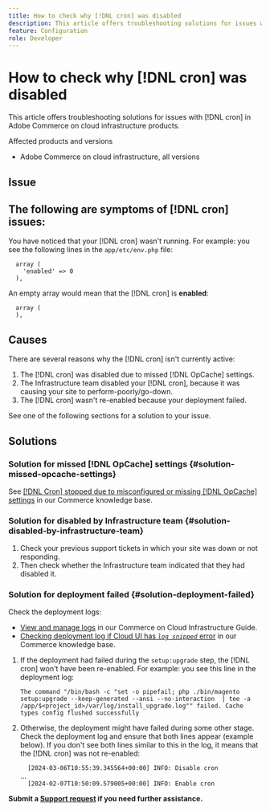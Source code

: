 ```yaml
---
title: How to check why [!DNL cron] was disabled
description: This article offers troubleshooting solutions for issues with cron in Adobe Commerce on cloud infrastructure products.
feature: Configuration
role: Developer
---
```

# How to check why [!DNL cron] was disabled

This article offers troubleshooting solutions for issues with [!DNL cron] in Adobe Commerce on cloud infrastructure products.

Affected products and versions

* Adobe Commerce on cloud infrastructure, all versions

## Issue

## The following are symptoms of [!DNL cron] issues:

You have noticed that your [!DNL cron] wasn't running. 
For example: you see the following lines in the `app/etc/env.php` file:

```  'cron' =>
  array (
    'enabled' => 0
  ),
```

An empty array would mean that the [!DNL cron] is **enabled**:

```  'cron' =>
  array (
  ),
```

## Causes

There are several reasons why the [!DNL cron] isn't currently active:

1. The [!DNL cron] was disabled due to missed [!DNL OpCache] settings.
1. The Infrastructure team disabled your [!DNL cron], because it was causing your site to perform-poorly/go-down.
1. The [!DNL cron] wasn't re-enabled because your deployment failed.

See one of the following sections for a solution to your issue.

## Solutions

### Solution for missed [!DNL OpCache] settings {#solution-missed-opcache-settings}

See [[!DNL Cron] stopped due to misconfigured or missing [!DNL OpCache] settings](https://experienceleague.adobe.com/en/docs/commerce-knowledge-base/kb/troubleshooting/miscellaneous/crons-blocked-running-missing-opache-settings) in our Commerce knowledge base.

### Solution for disabled by Infrastructure team {#solution-disabled-by-infrastructure-team}

1. Check your previous support tickets in which your site was down or not responding.
1. Then check whether the Infrastructure team indicated that they had disabled it.

### Solution for deployment failed {#solution-deployment-failed}

Check the deployment logs:

* [View and manage logs](https://experienceleague.adobe.com/en/docs/commerce-cloud-service/user-guide/develop/test/log-locations) in our Commerce on Cloud Infrastructure Guide.
* [Checking deployment log if Cloud UI has *`log snipped`* error](https://experienceleague.adobe.com/en/docs/commerce-knowledge-base/kb/troubleshooting/miscellaneous/checking-deployment-log-if-the-cloud-ui-shows-log-snipped-error) in our Commerce knowledge base. 

1. If the deployment had failed during the `setup:upgrade` step, the [!DNL cron] won't have been re-enabled.
For example: you see this line in the deployment log:

    ```The command "/bin/bash -c "set -o pipefail; php ./bin/magento setup:upgrade --keep-generated --ansi --no-interaction  | tee -a /app/$<project_id>/var/log/install_upgrade.log"" failed. Cache types config flushed successfully```

1. Otherwise, the deployment might have failed during some other stage. Check the deployment log and ensure that both lines appear (example below). If you don't see both lines similar to this in the log, it means that the [!DNL cron] was not re-enabled:

    ```  [2024-03-06T10:55:39.345564+00:00] INFO: Disable cron```<br>
...<br>
    ```  [2024-02-07T10:50:09.579005+00:00] INFO: Enable cron```

**Submit a [Support request](https://experienceleague.adobe.com/en/docs/commerce-knowledge-base/kb/help-center-guide/magento-help-center-user-guide#support-tickets) if you need further assistance.**